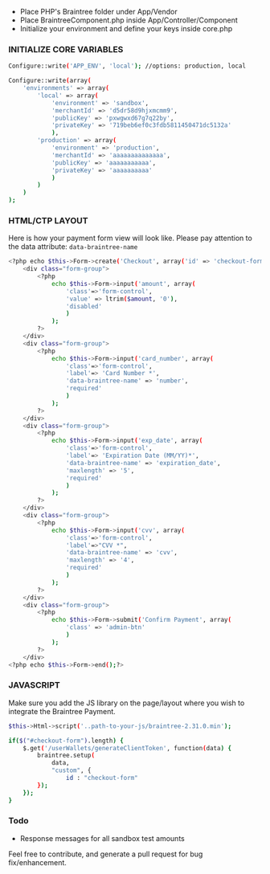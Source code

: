 - Place PHP's Braintree folder under App/Vendor
- Place BraintreeComponent.php inside App/Controller/Component
- Initialize your environment and define your keys inside core.php

### INITIALIZE CORE VARIABLES
```sh
Configure::write('APP_ENV', 'local'); //options: production, local

Configure::write(array(
	'environments' => array(
		'local' => array(
			'environment' => 'sandbox',
			'merchantId' => 'd5dr58d9hjxmcmm9',
			'publicKey' => 'pxwgwxd67g7q22by',
			'privateKey' => '719beb6ef0c3fdb5811450471dc5132a'
			),
		'production' => array(
			'environment' => 'production',
			'merchantId' => 'aaaaaaaaaaaaaa',
			'publicKey' => 'aaaaaaaaaaa',
			'privateKey' => 'aaaaaaaaaa'
			)
		)
	)
);
```

### HTML/CTP LAYOUT
Here is how your payment form view will look like. Please pay attention to the data attribute: ```data-braintree-name```
```sh
<?php echo $this->Form->create('Checkout', array('id' => 'checkout-form'));?>
  	<div class="form-group">
  		<?php
		  	echo $this->Form->input('amount', array(
		  		'class'=>'form-control',
		  		'value' => ltrim($amount, '0'),
		  		'disabled'
		  		)
		  	);
  		?>
  	</div>
  	<div class="form-group">
	  	<?php
		  	echo $this->Form->input('card_number', array(
		  		'class'=>'form-control',
		  		'label'=> 'Card Number *',
		  		'data-braintree-name' => 'number',
		  		'required'
		  		)
		  	);
	  	?>
  	</div>
  	<div class="form-group">
	  	<?php
		  	echo $this->Form->input('exp_date', array(
		  		'class'=>'form-control',
		  		'label'=> 'Expiration Date (MM/YY)*',
		  		'data-braintree-name' => 'expiration_date',
		  		'maxlength' => '5',
		  		'required'
		  		)
		  	);
	  	?>
  	</div>
  	<div class="form-group">
	  	<?php
		  	echo $this->Form->input('cvv', array(
		  		'class'=>'form-control',
		  		'label'=>"CVV *",
		  		'data-braintree-name' => 'cvv',
		  		'maxlength' => '4',
		  		'required'
		  		)
		  	);
	  	?>
  	</div>
  	<div class="form-group">
	  	<?php
		  	echo $this->Form->submit('Confirm Payment', array(
		  		'class' => 'admin-btn'
		  		)
		  	);
	  	?>
  	</div>
<?php echo $this->Form->end();?>
```
### JAVASCRIPT
Make sure you add the JS library on the page/layout where you wish to integrate the Braintree Payment.
```sh
$this->Html->script('..path-to-your-js/braintree-2.31.0.min');
```

```sh
if($("#checkout-form").length) {
	$.get('/userWallets/generateClientToken', function(data) {
		braintree.setup(
			data,
			"custom", {
				id : "checkout-form"
		});
	});
}

```

### Todo
- Response messages for all sandbox test amounts

Feel free to contribute, and generate a pull request for bug fix/enhancement.
